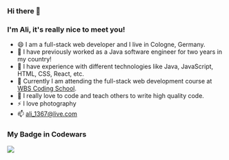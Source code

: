 ### Hi there 👋
### I'm Ali, it's really nice to meet you!

- 😄 I am a full-stack web developer and I live in Cologne, Germany.
- 🔭 I have previously worked as a Java software engineer for two years in my country!
- 🌱 I have experience with different technologies like Java, JavaScript, HTML, CSS, React, etc.
- 👯 Currently I am attending the full-stack web development course at <a href="https://www.wbscodingschool.com/">WBS Coding School</a>.
- 💬 I really love to code and teach others to write high quality code.
- ⚡ I love photography 
- 📫 ali_1367@live.com


### My Badge in Codewars
<a href="https://www.codewars.com/users/ali_1367@live.com/badges/large">
<img src="https://www.codewars.com/users/ali_1367@live.com/badges/large" />
</a>
